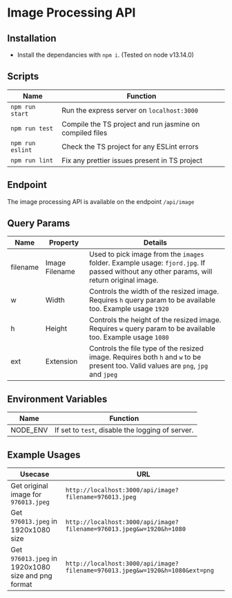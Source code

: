 # Image Processing API

## Installation

- Install the dependancies with `npm i`. (Tested on node v13.14.0)

## Scripts

| Name             | Function                                                 |
| ---------------- | -------------------------------------------------------- |
| `npm run start`  | Run the express server on `localhost:3000`               |
| `npm run test`   | Compile the TS project and run jasmine on compiled files |
| `npm run eslint` | Check the TS project for any ESLint errors               |
| `npm run lint`   | Fix any prettier issues present in TS project            |

## Endpoint

The image processing API is available on the endpoint `/api/image`

## Query Params

| Name     | Property       | Details                                                                                                                                  |
| -------- | -------------- | ---------------------------------------------------------------------------------------------------------------------------------------- |
| filename | Image Filename | Used to pick image from the `images` folder. Example usage: `fjord.jpg`. If passed without any other params, will return original image. |
| w        | Width          | Controls the width of the resized image. Requires `h` query param to be available too. Example usage `1920`                              |
| h        | Height         | Controls the height of the resized image. Requires `w` query param to be available too. Example usage `1080`                             |
| ext      | Extension      | Controls the file type of the resized image. Requires both `h` and `w` to be present too. Valid values are `png`, `jpg` and `jpeg`       |

## Environment Variables

| Name     | Function                                         |
| -------- | ------------------------------------------------ |
| NODE_ENV | If set to `test`, disable the logging of server. |

## Example Usages

| Usecase                                            | URL                                                                          |
| -------------------------------------------------- | ---------------------------------------------------------------------------- |
| Get original image for `976013.jpeg`               | `http://localhost:3000/api/image?filename=976013.jpeg`                       |
| Get `976013.jpeg` in 1920x1080 size                | `http://localhost:3000/api/image?filename=976013.jpeg&w=1920&h=1080`         |
| Get `976013.jpeg` in 1920x1080 size and png format | `http://localhost:3000/api/image?filename=976013.jpeg&w=1920&h=1080&ext=png` |
